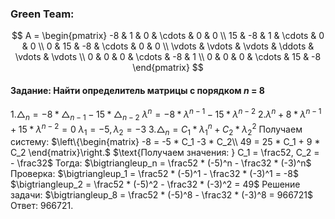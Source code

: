 ### Green Team:    
  
$$      
A =       
 \begin{pmatrix}      
  -8 & 1 & 0 & \cdots & 0 & 0 \\      
  15 & -8 & 1 & \cdots & 0 & 0 \\      
  0 & 15 & -8 & \cdots & 0 & 0 \\      
  \vdots  & \vdots & \vdots & \ddots & \vdots & \vdots  \\      
  0 & 0 & 0 & \cdots & -8 & 1 \\      
  0 & 0 & 0 & \cdots & 15 & -8       
 \end{pmatrix}      
$$  
 
#### Задание: Найти определитель матрицы с порядком *n* = 8

$1.\bigtriangleup_n = -8 * \bigtriangleup_{n-1} - 15 * \bigtriangleup_{n-2}$
$\lambda^n = -8 * \lambda^{n-1} - 15 * \lambda^{n-2}$
$2.\lambda^n + 8 * \lambda^{n-1} + 15 * \lambda^{n-2} = 0$
$\lambda_1 = -5, \lambda_2 = -3$
$3.\bigtriangleup_n  = C_1 * \lambda_1^n + C_2 * \lambda_2^2$
$\text{Получаем систему:}$
$\left\{\begin{matrix}
-8 = -5 * C_1 -3 * C_2\\ 
49 = 25 * C_1 + 9 * C_2
\end{matrix}\right.$
$\text{Получаем значения: } C_1 = \frac52, C_2 = - \frac32$
$\text{Тогда: }$
$\bigtriangleup_n  = \frac52 * (-5)^n - \frac32 * (-3)^n$
$\text{Проверка: }$
$\bigtriangleup_1  = \frac52 * (-5)^1 - \frac32 * (-3)^1 = -8$
$\bigtriangleup_2  = \frac52 * (-5)^2 - \frac32 * (-3)^2 = 49$
$\text{Решение задачи: }$
$\bigtriangleup_8  = \frac52 * (-5)^8 - \frac32 * (-3)^8 = 966721$
$\text{Ответ: 966721.}$